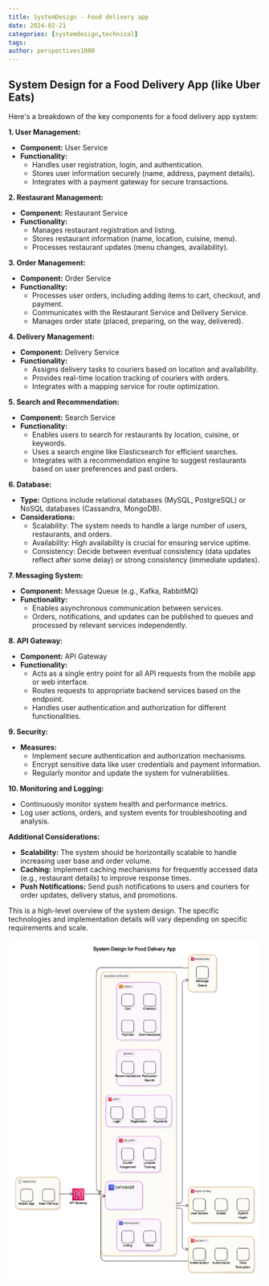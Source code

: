 ```yaml
---
title: SystemDesign - Food delivery app
date: 2024-02-21
categories: [systemdesign,technical]
tags: 
author: perspectives1000
---
```


## **System Design for a Food Delivery App (like Uber Eats)**

Here's a breakdown of the key components for a food delivery app system:

**1. User Management:**

- **Component:** User Service
- **Functionality:**
    - Handles user registration, login, and authentication.
    - Stores user information securely (name, address, payment details).
    - Integrates with a payment gateway for secure transactions.

**2. Restaurant Management:**

- **Component:** Restaurant Service
- **Functionality:**
    - Manages restaurant registration and listing.
    - Stores restaurant information (name, location, cuisine, menu).
    - Processes restaurant updates (menu changes, availability).

**3. Order Management:**

- **Component:** Order Service
- **Functionality:**
    - Processes user orders, including adding items to cart, checkout, and payment.
    - Communicates with the Restaurant Service and Delivery Service.
    - Manages order state (placed, preparing, on the way, delivered).

**4. Delivery Management:**

- **Component:** Delivery Service
- **Functionality:**
    - Assigns delivery tasks to couriers based on location and availability.
    - Provides real-time location tracking of couriers with orders.
    - Integrates with a mapping service for route optimization.

**5. Search and Recommendation:**

- **Component:** Search Service
- **Functionality:**
    - Enables users to search for restaurants by location, cuisine, or keywords.
    - Uses a search engine like Elasticsearch for efficient searches.
    - Integrates with a recommendation engine to suggest restaurants based on user preferences and past orders.

**6. Database:**

- **Type:** Options include relational databases (MySQL, PostgreSQL) or NoSQL databases (Cassandra, MongoDB).
- **Considerations:**
    - Scalability: The system needs to handle a large number of users, restaurants, and orders.
    - Availability: High availability is crucial for ensuring service uptime.
    - Consistency: Decide between eventual consistency (data updates reflect after some delay) or strong consistency (immediate updates).

**7. Messaging System:**

- **Component:** Message Queue (e.g., Kafka, RabbitMQ)
- **Functionality:**
    - Enables asynchronous communication between services.
    - Orders, notifications, and updates can be published to queues and processed by relevant services independently.

**8. API Gateway:**

- **Component:** API Gateway
- **Functionality:**
    - Acts as a single entry point for all API requests from the mobile app or web interface.
    - Routes requests to appropriate backend services based on the endpoint.
    - Handles user authentication and authorization for different functionalities.

**9. Security:**

- **Measures:**
    - Implement secure authentication and authorization mechanisms.
    - Encrypt sensitive data like user credentials and payment information.
    - Regularly monitor and update the system for vulnerabilities.

**10. Monitoring and Logging:**

- Continuously monitor system health and performance metrics.
- Log user actions, orders, and system events for troubleshooting and analysis.

**Additional Considerations:**

- **Scalability:** The system should be horizontally scalable to handle increasing user base and order volume.
- **Caching:** Implement caching mechanisms for frequently accessed data (e.g., restaurant details) to improve response times.
- **Push Notifications:** Send push notifications to users and couriers for order updates, delivery status, and promotions.

This is a high-level overview of the system design. The specific technologies and implementation details will vary depending on specific requirements and scale.


![Food Delivery](/assets/UberEats-System.png "Food Delivery")

